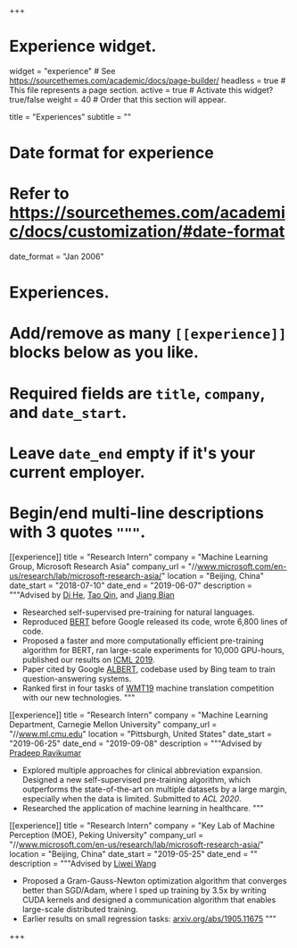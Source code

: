 +++
# Experience widget.
widget = "experience"  # See https://sourcethemes.com/academic/docs/page-builder/
headless = true  # This file represents a page section.
active = true  # Activate this widget? true/false
weight = 40  # Order that this section will appear.

title = "Experiences"
subtitle = ""

# Date format for experience
#   Refer to https://sourcethemes.com/academic/docs/customization/#date-format
date_format = "Jan 2006"

# Experiences.
#   Add/remove as many `[[experience]]` blocks below as you like.
#   Required fields are `title`, `company`, and `date_start`.
#   Leave `date_end` empty if it's your current employer.
#   Begin/end multi-line descriptions with 3 quotes `"""`.
[[experience]]
  title = "Research Intern"
  company = "Machine Learning Group, Microsoft Research Asia"
  company_url = "//www.microsoft.com/en-us/research/lab/microsoft-research-asia/"
  location = "Beijing, China"
  date_start = "2018-07-10"
  date_end = "2019-06-07"
  description = """Advised by [Di He](https://scholar.google.co.jp/citations?user=orVoz4IAAAAJ&hl=en), [Tao Qin](https://www.microsoft.com/en-us/research/people/taoqin/), and [Jiang Bian](https://sites.google.com/site/jiangbianhome/)
- Researched self-supervised pre-training for natural languages.
- Reproduced [BERT](https://arxiv.org/abs/1810.04805) before Google released its code, wrote 6,800 lines of code.
- Proposed a faster and more computationally efficient pre-training algorithm for BERT, ran large-scale experiments for 10,000 GPU-hours, published our results on [ICML 2019](http://proceedings.mlr.press/v97/gong19a.html).
- Paper cited by Google [ALBERT](https://arxiv.org/pdf/1909.11942.pdf), codebase used by Bing team to train question-answering systems.
- Ranked first in four tasks of [WMT19](https://www.aclweb.org/anthology/W19-5348/) machine translation competition with our new technologies.
"""

[[experience]]
  title = "Research Intern"
  company = "Machine Learning Department, Carnegie Mellon University"
  company_url = "//www.ml.cmu.edu"
  location = "Pittsburgh, United States"
  date_start = "2019-06-25"
  date_end = "2019-09-08"
  description = """Advised by [Pradeep Ravikumar](https://www.cs.cmu.edu/~pradeepr/)
- Explored multiple approaches for clinical abbreviation expansion. Designed a new self-supervised pre-training algorithm, which outperforms the state-of-the-art on multiple datasets by a large margin, especially when the data is limited. Submitted to *ACL 2020*.
- Researched the application of machine learning in healthcare.
"""

[[experience]]
  title = "Research Intern"
  company = "Key Lab of Machine Perception (MOE), Peking University"
  company_url = "//www.microsoft.com/en-us/research/lab/microsoft-research-asia/"
  location = "Beijing, China"
  date_start = "2019-05-25"
  date_end = ""
  description = """Advised by [Liwei Wang](https://scholar.google.com/citations?user=VZHxoh8AAAAJ&hl=zh-CN)
- Proposed a Gram-Gauss-Newton optimization algorithm that converges better than SGD/Adam, where I sped up training by 3.5x by writing CUDA kernels and designed a communication algorithm that enables large-scale distributed training.
- Earlier results on small regression tasks: [arxiv.org/abs/1905.11675](https://arxiv.org/abs/1905.11675)
"""

+++
